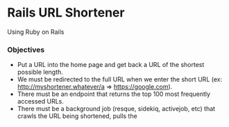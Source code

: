 # Rails URL Shortener

Using Ruby on Rails

### Objectives

* Put a URL into the home page and get back a URL of the shortest possible length.
* We must be redirected to the full URL when we enter the short URL (ex: http://myshortener.whatever/a => https://google.com).
* There must be an endpoint that returns the top 100 most frequently accessed URLs.
* There must be a background job (resque, sidekiq, activejob, etc) that crawls the URL being shortened, pulls the <title> from the website and stores it.
* Display the title with the URL on the top 100 board.

### Prerequisites

You will need the following things properly installed on your computer.

* [Git](https://git-scm.com/)
* [Google Chrome](https://google.com/chrome/)
* [Rails](http://railsinstaller.org/en)

### Installation / Running

Checkout this repo, go to RailsUrlShortener folder, install dependencies, then start the app with the following:

```
> git clone https://github.com/lauchaves/RailsUrlShortener
> cd RailsUrlShortener
> rake db:migrate
> rails server
> Go to localhost:3000
> Enter an URL
```
